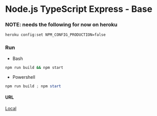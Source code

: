 # Node.js TypeScript Express - Base #

### NOTE: needs the following for now on heroku ###
```bash
heroku config:set NPM_CONFIG_PRODUCTION=false
```

### Run ###
- Bash
```bash
npm run build && npm start
```
 - Powershell
```powershell
npm run build ; npm start
```

#### URL
[Local](http://localhost:3000/)